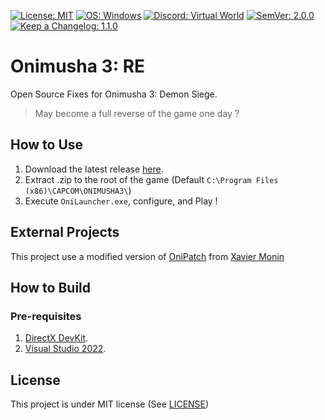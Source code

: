 [![License: MIT](https://img.shields.io/badge/License-MIT-A31F34.svg)](https://github.com/Virtual-World-RE/O3RE/blob/master/LICENSE)
[![OS: Windows](https://img.shields.io/badge/OS-Windows-97CA00.svg)](https://img.shields.io/badge/OS-Windows-97CA00.svg)
[![Discord: Virtual World](https://img.shields.io/discord/322510885799198722.svg?label=Virtual%20World&logo=discord&logoColor=ffffff&color=7389D8&labelColor=6A7EC2)](https://discord.gg/UTVkc98p7P)
[![SemVer: 2.0.0](https://img.shields.io/badge/SemVer-2.0.0-3F4551.svg)](https://github.com/Virtual-World-RE/O3RE/blob/master/SEMVER.md)
[![Keep a Changelog: 1.1.0](https://img.shields.io/badge/Keep%20a%20changelog-1.1.0-f25d30.svg)](https://github.com/Virtual-World-RE/O3RE/blob/master/CHANGELOG.md)

# Onimusha 3: RE
Open Source Fixes for Onimusha 3: Demon Siege.
> May become a full reverse of the game one day ?


## How to Use

1. Download the latest release [here](https://github.com/Virtual-World-RE/O3RE/releases/latest/).
2. Extract .zip to the root of the game (Default ``C:\Program Files (x86)\CAPCOM\ONIMUSHA3\``) <!-- Or use our smart exe installer -->
3. Execute ``OniLauncher.exe``, configure, and Play !


## External Projects

This project use a modified version of [OniPatch](https://github.com/xaviermonin/Onimusha3Patch/tree/master/src/OniPatch) from [Xavier Monin](https://github.com/xaviermonin)


## How to Build

### Pre-requisites

1. [DirectX DevKit](https://www.microsoft.com/en-us/download/details.aspx?id=6812).
2. [Visual Studio 2022](https://visualstudio.microsoft.com/fr/free-developer-offers/).


## License

This project is under MIT license (See [LICENSE](https://github.com/Virtual-World-RE/O3RE/blob/master/LICENSE))
